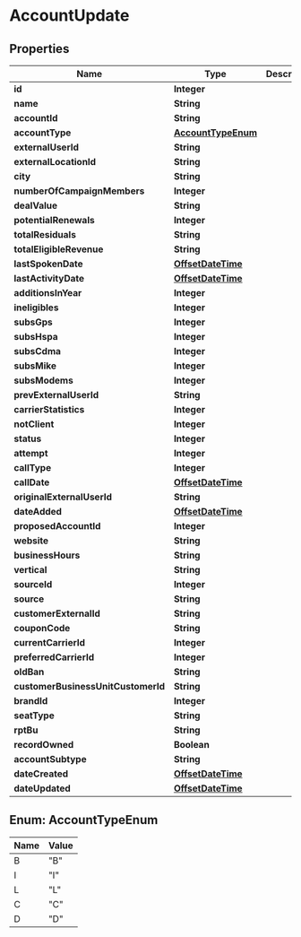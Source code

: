 # AccountUpdate

## Properties
Name | Type | Description | Notes
------------ | ------------- | ------------- | -------------
**id** | **Integer** |  | 
**name** | **String** |  | 
**accountId** | **String** |  | 
**accountType** | [**AccountTypeEnum**](#AccountTypeEnum) |  | 
**externalUserId** | **String** |  |  [optional]
**externalLocationId** | **String** |  |  [optional]
**city** | **String** |  |  [optional]
**numberOfCampaignMembers** | **Integer** |  |  [optional]
**dealValue** | **String** |  |  [optional]
**potentialRenewals** | **Integer** |  |  [optional]
**totalResiduals** | **String** |  |  [optional]
**totalEligibleRevenue** | **String** |  |  [optional]
**lastSpokenDate** | [**OffsetDateTime**](OffsetDateTime.md) |  |  [optional]
**lastActivityDate** | [**OffsetDateTime**](OffsetDateTime.md) |  |  [optional]
**additionsInYear** | **Integer** |  |  [optional]
**ineligibles** | **Integer** |  |  [optional]
**subsGps** | **Integer** |  |  [optional]
**subsHspa** | **Integer** |  |  [optional]
**subsCdma** | **Integer** |  |  [optional]
**subsMike** | **Integer** |  |  [optional]
**subsModems** | **Integer** |  |  [optional]
**prevExternalUserId** | **String** |  |  [optional]
**carrierStatistics** | **Integer** |  |  [optional]
**notClient** | **Integer** |  |  [optional]
**status** | **Integer** |  |  [optional]
**attempt** | **Integer** |  |  [optional]
**callType** | **Integer** |  |  [optional]
**callDate** | [**OffsetDateTime**](OffsetDateTime.md) |  |  [optional]
**originalExternalUserId** | **String** |  |  [optional]
**dateAdded** | [**OffsetDateTime**](OffsetDateTime.md) |  |  [optional]
**proposedAccountId** | **Integer** |  |  [optional]
**website** | **String** |  |  [optional]
**businessHours** | **String** |  |  [optional]
**vertical** | **String** |  |  [optional]
**sourceId** | **Integer** |  |  [optional]
**source** | **String** |  |  [optional]
**customerExternalId** | **String** |  |  [optional]
**couponCode** | **String** |  |  [optional]
**currentCarrierId** | **Integer** |  |  [optional]
**preferredCarrierId** | **Integer** |  |  [optional]
**oldBan** | **String** |  |  [optional]
**customerBusinessUnitCustomerId** | **String** |  |  [optional]
**brandId** | **Integer** |  |  [optional]
**seatType** | **String** |  |  [optional]
**rptBu** | **String** |  |  [optional]
**recordOwned** | **Boolean** |  |  [optional]
**accountSubtype** | **String** |  |  [optional]
**dateCreated** | [**OffsetDateTime**](OffsetDateTime.md) |  |  [optional]
**dateUpdated** | [**OffsetDateTime**](OffsetDateTime.md) |  |  [optional]

<a name="AccountTypeEnum"></a>
## Enum: AccountTypeEnum
Name | Value
---- | -----
B | &quot;B&quot;
I | &quot;I&quot;
L | &quot;L&quot;
C | &quot;C&quot;
D | &quot;D&quot;
